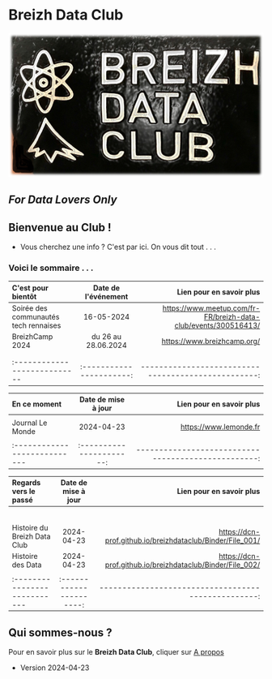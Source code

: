 # Breizh Data Club

![Plaque du Breizh Data Club](./illustrim/Logos/Logo-BDC-brico00.png)

##                      _For Data Lovers Only_


>
>
>
>
>

## Bienvenue au Club !
* Vous cherchez une info ? C'est par ici. On vous dit tout . . . 
 
### Voici le sommaire . . .



|    C'est pour bientôt        |  Date de l'événement   |          Lien pour en savoir plus                  |
| :--------------------------- |:----------------------:| --------------------------------------------------:|
| Soirée des communautés tech rennaises  |     16-05-2024         |  <https://www.meetup.com/fr-FR/breizh-data-club/events/300516413/>                |
|        BreizhCamp 2024       | du 26 au 28.06.2024    |  <https://www.breizhcamp.org/>                     |
|                              |                        |                                                    |
|                              |                        |                                                    |
| :--------------------------- |:----------------------:| --------------------------------------------------:|

>

|         En ce moment         |  Date de mise à jour   |          Lien pour en savoir plus                  |
| :--------------------------- |:----------------------:| --------------------------------------------------:|
|                              |                        |                                                    |
|      Journal Le Monde        |     2024-04-23         |      <https://www.lemonde.fr>                      |
|                              |                        |                                                    |
| :--------------------------- |:----------------------:| --------------------------------------------------:|

>

|    Regards vers le passé     |  Date de mise à jour   |          Lien pour en savoir plus                  |
| :--------------------------- |:----------------------:| --------------------------------------------------:|
|                              |                        |                                                    |
|                              |                        |                                                    |
|                              |                        |                                                    |
|                              |                        |                                                    |
|                              |                        |                                                    |
|                              |                        |                                                    |
| Histoire du Breizh Data Club |       2024-04-23       |     <https://dcn-prof.github.io/breizhdataclub/Binder/File_001/>                                                  |
|      Histoire des Data       |     2024-04-23         |     <https://dcn-prof.github.io/breizhdataclub/Binder/File_002/>                        |
|                              |                        |                                                    |
| :--------------------------- |:----------------------:| --------------------------------------------------:|

>
>
>

## Qui sommes-nous ? 
Pour en savoir plus sur le **Breizh Data Club**, cliquer sur [A propos](https://dcn-prof.github.io/breizhdataclub/about/)

>
>
  *  Version 2024-04-23

